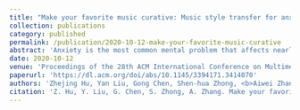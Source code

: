 ```yaml
---
title: "Make your favorite music curative: Music style transfer for anxiety reduction. "
collection: publications
category: published
permalink: /publication/2020-10-12-make-your-favorite-music-curative
abstract: 'Anxiety is the most common mental problem that affects nearly 300 million individuals worldwide. The situation is even worse recently. In clinical practice, music therapy has been used for more than forty years because of its effectiveness and few side effects in emotion regulation. This paper proposes a novel style transfer model to generate the therapeutic music according to users preference. It is widely recognized that the favorite music greatly increases the engagement of the user, hence results in much better curative effects. But in general, users can provide only one or several favorite songs, which are insufficient for the customization of therapeutic music. To address this difficulty, a new domain adaption algorithm that transfers the learning result for music genre classification to the music personalization, is designed. Targeting the joint minimization of the loss functions, three convolutional neural networks are utilized to generate the therapeutic music with only one labelled data of favorite song. The experiment on the anxiety suffers shows that the customized therapeutic music has achieved better and stable performance in anxiety reduction.'
date: 2020-10-12
venue: 'Proceedings of the 28th ACM International Conference on Multimedia'
paperurl: 'https://dl.acm.org/doi/abs/10.1145/3394171.3414070'
authors: 'Zhejing Hu, Yan Liu, Gong Chen, Shen-hua Zhong, <b>Aiwei Zhang</b>'
citation: 'Z. Hu, Y. Liu, G. Chen, S. Zhong, A. Zhang. Make your favorite music curative: Music style transfer for anxiety reduction. Proceedings of the 28th ACM International Conference on Multimedia (2020).'
---
```

